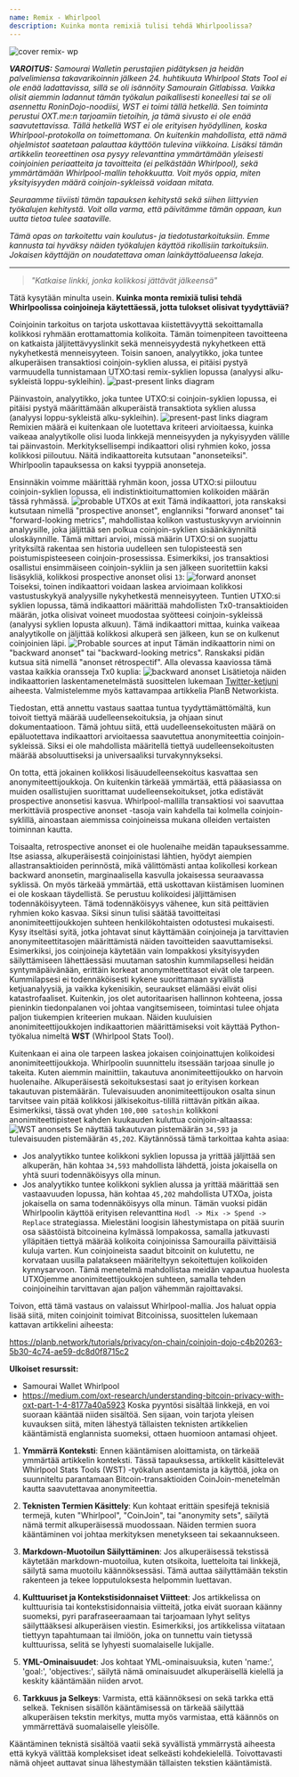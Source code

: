 ```yaml
---
name: Remix - Whirlpool
description: Kuinka monta remixiä tulisi tehdä Whirlpoolissa?
---
```

![cover remix- wp](assets/cover.webp)

***VAROITUS:** Samourai Walletin perustajien pidätyksen ja heidän palvelimiensa takavarikoinnin jälkeen 24. huhtikuuta Whirlpool Stats Tool ei ole enää ladattavissa, sillä se oli isännöity Samourain Gitlabissa. Vaikka olisit aiemmin ladannut tämän työkalun paikallisesti koneellesi tai se oli asennettu RoninDojo-noodiisi, WST ei toimi tällä hetkellä. Sen toiminta perustui OXT.me:n tarjoamiin tietoihin, ja tämä sivusto ei ole enää saavutettavissa. Tällä hetkellä WST ei ole erityisen hyödyllinen, koska Whirlpool-protokolla on toimettomana. On kuitenkin mahdollista, että nämä ohjelmistot saatetaan palauttaa käyttöön tulevina viikkoina. Lisäksi tämän artikkelin teoreettinen osa pysyy relevanttina ymmärtämään yleisesti coinjoinien periaatteita ja tavoitteita (ei pelkästään Whirlpool), sekä ymmärtämään Whirlpool-mallin tehokkuutta. Voit myös oppia, miten yksityisyyden määrä coinjoin-sykleissä voidaan mitata.*

_Seuraamme tiiviisti tämän tapauksen kehitystä sekä siihen liittyvien työkalujen kehitystä. Voit olla varma, että päivitämme tämän oppaan, kun uutta tietoa tulee saataville._

_Tämä opas on tarkoitettu vain koulutus- ja tiedotustarkoituksiin. Emme kannusta tai hyväksy näiden työkalujen käyttöä rikollisiin tarkoituksiin. Jokaisen käyttäjän on noudatettava oman lainkäyttöalueensa lakeja._

---

> *"Katkaise linkki, jonka kolikkosi jättävät jälkeensä"*

Tätä kysytään minulta usein. **Kuinka monta remixiä tulisi tehdä Whirlpoolissa coinjoineja käytettäessä, jotta tulokset olisivat tyydyttäviä?**

Coinjoinin tarkoitus on tarjota uskottavaa kiistettävyyttä sekoittamalla kolikkosi ryhmään erottamattomia kolikoita. Tämän toimenpiteen tavoitteena on katkaista jäljitettävyyslinkit sekä menneisyydestä nykyhetkeen että nykyhetkestä menneisyyteen. Toisin sanoen, analyytikko, joka tuntee alkuperäisen transaktiosi coinjoin-syklien alussa, ei pitäisi pystyä varmuudella tunnistamaan UTXO:tasi remix-syklien lopussa (analyysi alku-sykleistä loppu-sykleihin).
![past-present links diagram](assets/en/1.webp)

Päinvastoin, analyytikko, joka tuntee UTXO:si coinjoin-syklien lopussa, ei pitäisi pystyä määrittämään alkuperäistä transaktiota syklien alussa (analyysi loppu-sykleistä alku-sykleihin).
![present-past links diagram](assets/en/2.webp)
Remixien määrä ei kuitenkaan ole luotettava kriteeri arvioitaessa, kuinka vaikeaa analyytikolle olisi luoda linkkejä menneisyyden ja nykyisyyden välille tai päinvastoin. Merkityksellisempi indikaattori olisi ryhmien koko, jossa kolikkosi piiloutuu. Näitä indikaattoreita kutsutaan "anonseteiksi". Whirlpoolin tapauksessa on kaksi tyyppiä anonseteja.

Ensinnäkin voimme määrittää ryhmän koon, jossa UTXO:si piiloutuu coinjoin-syklien lopussa, eli indistinktioitumattomien kolikoiden määrän tässä ryhmässä.
![probable UTXOs at exit](assets/en/3.webp)
Tämä indikaattori, jota ranskaksi kutsutaan nimellä "prospective anonset", englanniksi "forward anonset" tai "forward-looking metrics", mahdollistaa kolikon vastustuskyvyn arvioinnin analyysille, joka jäljittää sen polkua coinjoin-syklien sisäänkäynniltä uloskäynnille. Tämä mittari arvioi, missä määrin UTXO:si on suojattu yrityksiltä rakentaa sen historia uudelleen sen tulopisteestä sen poistumispisteeseen coinjoin-prosessissa. Esimerkiksi, jos transaktiosi osallistui ensimmäiseen coinjoin-sykliin ja sen jälkeen suoritettiin kaksi lisäsykliä, kolikkosi prospective anonset olisi `13`: ![forward anonset](assets/en/4.webp)
Toiseksi, toinen indikaattori voidaan laskea arvioimaan kolikkosi vastustuskykyä analyysille nykyhetkestä menneisyyteen. Tuntien UTXO:si syklien lopussa, tämä indikaattori määrittää mahdollisten Tx0-transaktioiden määrän, jotka olisivat voineet muodostaa syötteesi coinjoin-sykleissä (analyysi syklien lopusta alkuun). Tämä indikaattori mittaa, kuinka vaikeaa analyytikolle on jäljittää kolikkosi alkuperä sen jälkeen, kun se on kulkenut coinjoinien läpi. ![Probable sources at input](assets/en/5.webp)
Tämän indikaattorin nimi on "backward anonset" tai "backward-looking metrics". Ranskaksi pidän kutsua sitä nimellä "anonset rétrospectif". Alla olevassa kaaviossa tämä vastaa kaikkia oransseja Tx0 kuplia:
![backward anonset](assets/en/6.webp)
Lisätietoja näiden indikaattorien laskentamenetelmästä suosittelen lukemaan [Twitter-ketjuni](https://twitter.com/Loic_Pandul/status/1550850558147395585?s=20) aiheesta. Valmistelemme myös kattavampaa artikkelia PlanB Networkista.

Tiedostan, että annettu vastaus saattaa tuntua tyydyttämättömältä, kun toivoit tiettyä määrää uudelleensekoituksia, ja ohjaan sinut dokumentaatioon. Tämä johtuu siitä, että uudelleensekoitusten määrä on epäluotettava indikaattori arvioitaessa saavutettua anonymiteettia coinjoin-sykleissä. Siksi ei ole mahdollista määritellä tiettyä uudelleensekoitusten määrää absoluuttiseksi ja universaaliksi turvakynnykseksi.

On totta, että jokainen kolikkosi lisäuudelleensekoitus kasvattaa sen anonymiteettijoukkoja. On kuitenkin tärkeää ymmärtää, että pääasiassa on muiden osallistujien suorittamat uudelleensekoitukset, jotka edistävät prospective anonsetisi kasvua. Whirlpool-mallilla transaktiosi voi saavuttaa merkittäviä prospective anonset -tasoja vain kahdella tai kolmella coinjoin-syklillä, ainoastaan aiemmissa coinjoineissa mukana olleiden vertaisten toiminnan kautta.

Toisaalta, retrospective anonset ei ole huolenaihe meidän tapauksessamme. Itse asiassa, alkuperäisestä coinjoinistasi lähtien, hyödyt aiempien allastransaktioiden perinnöstä, mikä välittömästi antaa kolikollesi korkean backward anonsetin, marginaalisella kasvulla jokaisessa seuraavassa syklissä.
On myös tärkeää ymmärtää, että uskottavan kiistämisen luominen ei ole koskaan täydellistä. Se perustuu kolikoidesi jäljittämisen todennäköisyyteen. Tämä todennäköisyys vähenee, kun sitä peittävien ryhmien koko kasvaa. Siksi sinun tulisi säätää tavoitteitasi anonimiteettijoukkojen suhteen henkilökohtaisten odotustesi mukaisesti. Kysy itseltäsi syitä, jotka johtavat sinut käyttämään coinjoineja ja tarvittavien anonymiteettitasojen määrittämistä näiden tavoitteiden saavuttamiseksi. Esimerkiksi, jos coinjoineja käytetään vain lompakkosi yksityisyyden säilyttämiseen lähettäessäsi muutaman satoshin kummilapsellesi heidän syntymäpäivänään, erittäin korkeat anonymiteettitasot eivät ole tarpeen. Kummilapsesi ei todennäköisesti kykene suorittamaan syvällistä ketjuanalyysiä, ja vaikka kykenisikin, seuraukset elämääsi eivät olisi katastrofaaliset. Kuitenkin, jos olet autoritaarisen hallinnon kohteena, jossa pieninkin tiedonpalanen voi johtaa vangitsemiseen, toimintasi tulee ohjata paljon tiukempien kriteerien mukaan.
Näiden kuuluisien anonimiteettijoukkojen indikaattorien määrittämiseksi voit käyttää Python-työkalua nimeltä **WST** (Whirlpool Stats Tool).

Kuitenkaan ei aina ole tarpeen laskea jokaisen coinjoinattujen kolikoidesi anonimiteettijoukkoja. Whirlpoolin suunnittelu itsessään tarjoaa sinulle jo takeita. Kuten aiemmin mainittiin, takautuva anonimiteettijoukko on harvoin huolenaihe. Alkuperäisestä sekoituksestasi saat jo erityisen korkean takautuvan pistemäärän. Tulevaisuuden anonimiteettijoukon osalta sinun tarvitsee vain pitää kolikkosi jälkisekoitus-tilillä riittävän pitkän aikaa. Esimerkiksi, tässä ovat yhden `100,000 satoshin` kolikkoni anonimiteettipisteet kahden kuukauden kuluttua coinjoin-altaassa:
![WST anonsets](assets/en/7.webp)
Se näyttää takautuvan pistemäärän `34,593` ja tulevaisuuden pistemäärän `45,202`. Käytännössä tämä tarkoittaa kahta asiaa:
- Jos analyytikko tuntee kolikkoni syklien lopussa ja yrittää jäljittää sen alkuperän, hän kohtaa `34,593` mahdollista lähdettä, joista jokaisella on yhtä suuri todennäköisyys olla minun.
- Jos analyytikko tuntee kolikkoni syklien alussa ja yrittää määrittää sen vastaavuuden lopussa, hän kohtaa `45,202` mahdollista UTXOa, joista jokaisella on sama todennäköisyys olla minun.
Tämän vuoksi pidän Whirlpoolin käyttöä erityisen relevanttina `Hodl -> Mix -> Spend -> Replace` strategiassa. Mielestäni loogisin lähestymistapa on pitää suurin osa säästöistä bitcoineina kylmässä lompakossa, samalla jatkuvasti ylläpitäen tiettyä määrää kolikoita coinjoinissa Samourailla päivittäisiä kuluja varten. Kun coinjoineista saadut bitcoinit on kulutettu, ne korvataan uusilla palatakseen määriteltyyn sekoitettujen kolikoiden kynnysarvoon. Tämä menetelmä mahdollistaa meidän vapautua huolesta UTXOjemme anonimiteettijoukkojen suhteen, samalla tehden coinjoineihin tarvittavan ajan paljon vähemmän rajoittavaksi.

Toivon, että tämä vastaus on valaissut Whirlpool-mallia. Jos haluat oppia lisää siitä, miten coinjoinit toimivat Bitcoinissa, suosittelen lukemaan kattavan artikkelini aiheesta: 

https://planb.network/tutorials/privacy/on-chain/coinjoin-dojo-c4b20263-5b30-4c74-ae59-dc8d0f8715c2

**Ulkoiset resurssit:**
- Samourai Wallet Whirlpool
- https://medium.com/oxt-research/understanding-bitcoin-privacy-with-oxt-part-1-4-8177a40a5923
Koska pyyntösi sisältää linkkejä, en voi suoraan kääntää niiden sisältöä. Sen sijaan, voin tarjota yleisen kuvauksen siitä, miten lähestyä tällaisten teknisten artikkelien kääntämistä englannista suomeksi, ottaen huomioon antamasi ohjeet.

1. **Ymmärrä Konteksti**: Ennen kääntämisen aloittamista, on tärkeää ymmärtää artikkelin konteksti. Tässä tapauksessa, artikkelit käsittelevät Whirlpool Stats Tools (WST) -työkalun asentamista ja käyttöä, joka on suunniteltu parantamaan Bitcoin-transaktioiden CoinJoin-menetelmän kautta saavutettavaa anonymiteettia.

2. **Teknisten Termien Käsittely**: Kun kohtaat erittäin spesifejä teknisiä termejä, kuten "Whirlpool", "CoinJoin", tai "anonymity sets", säilytä nämä termit alkuperäisessä muodossaan. Näiden termien suora kääntäminen voi johtaa merkityksen menetykseen tai sekaannukseen.

3. **Markdown-Muotoilun Säilyttäminen**: Jos alkuperäisessä tekstissä käytetään markdown-muotoilua, kuten otsikoita, luetteloita tai linkkejä, säilytä sama muotoilu käännöksessäsi. Tämä auttaa säilyttämään tekstin rakenteen ja tekee lopputuloksesta helpommin luettavan.

4. **Kulttuuriset ja Kontekstisidonnaiset Viitteet**: Jos artikkelissa on kulttuurisia tai kontekstisidonnaisia viitteitä, jotka eivät suoraan käänny suomeksi, pyri parafraseeraamaan tai tarjoamaan lyhyt selitys säilyttääksesi alkuperäisen viestin. Esimerkiksi, jos artikkelissa viitataan tiettyyn tapahtumaan tai ilmiöön, joka on tunnettu vain tietyssä kulttuurissa, selitä se lyhyesti suomalaiselle lukijalle.

5. **YML-Ominaisuudet**: Jos kohtaat YML-ominaisuuksia, kuten 'name:', 'goal:', 'objectives:', säilytä nämä ominaisuudet alkuperäisellä kielellä ja keskity kääntämään niiden arvot.

6. **Tarkkuus ja Selkeys**: Varmista, että käännöksesi on sekä tarkka että selkeä. Teknisen sisällön kääntämisessä on tärkeää säilyttää alkuperäisen tekstin merkitys, mutta myös varmistaa, että käännös on ymmärrettävä suomalaiselle yleisölle.

Kääntäminen teknistä sisältöä vaatii sekä syvällistä ymmärrystä aiheesta että kykyä välittää kompleksiset ideat selkeästi kohdekielellä. Toivottavasti nämä ohjeet auttavat sinua lähestymään tällaisten tekstien kääntämistä.